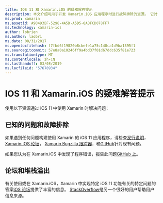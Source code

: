 ```yaml
---
title: IOS 11 和 Xamarin.iOS 的疑难解答提示
description: 本文介绍可用于开发 Xamarin.iOS 应用程序时进行故障排除的资源。 它讨论了 bug 报告，发行说明，Xamarin 版本博客和支持选项。
ms.prod: xamarin
ms.assetid: A90493BF-5298-4A5D-A5D5-8A8FCD078FF7
ms.technology: xamarin-ios
author: lobrien
ms.author: laobri
ms.date: 08/31/2017
ms.openlocfilehash: f7fbd6f19820b8cbefe1a75c148ca1d9ba1395f1
ms.sourcegitcommit: 57e8a0a10246ff9a4bd37f01d67ddc635f81e723
ms.translationtype: MT
ms.contentlocale: zh-CN
ms.lasthandoff: 03/08/2019
ms.locfileid: "57670934"
---
```

# <a name="troubleshooting-tips-for-ios-11-and-xamarinios"></a>IOS 11 和 Xamarin.iOS 的疑难解答提示

使用以下资源通过 iOS 11 中使用 Xamarin 时解决问题：

## <a name="known-issues-and-troubleshooting"></a>已知的问题和故障排除

如果遇到任何问题构建使用 Xamarin 的 iOS 11 应用程序，请检查[发行说明](https://docs.microsoft.com/xamarin/ios/release-notes/)， [Xamarin.iOS 论坛](https://forums.xamarin.com/categories/ios)， [Xamarin Bugzilla 跟踪器](https://bugzilla.xamarin.com/query.cgi?product=iOS)，和[GitHub](https://github.com/xamarin/xamarin-macios/issues)针对现有问题。

如果您认为在 Xamarin.iOS 中发现了程序错误，报告此问题[GitHub 上](https://github.com/xamarin/xamarin-macios/issues)。

## <a name="forums-and-stackoverflow"></a>论坛和堆栈溢出

有关使用或在 Xamarin.iOS，Xamarin 中实现特定 iOS 11 功能有关的特定问题的答案[iOS 论坛](http://forums.xamarin.com/categories/ios)提供了丰富的信息。 [StackOverflow](https://stackoverflow.com/search?tab=newest&q=xamarin)是另一个很好的用户帮助用户信息来源。
